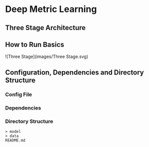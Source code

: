 # Deep Metric Learning

## Three Stage Architecture



## How to Run Basics

![Three Stage](images/Three Stage.svg)

## Configuration, Dependencies and Directory Structure

### Config File

### Dependencies

### Directory Structure



```
> model
> data
README.md
```



## 
